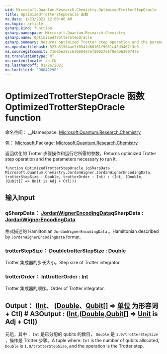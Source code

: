 ```yaml
---
uid: Microsoft.Quantum.Research.Chemistry.OptimizedTrotterStepOracle
title: OptimizedTrotterStepOracle 函数
ms.date: 1/23/2021 12:00:00 AM
ms.topic: article
qsharp.kind: function
qsharp.namespace: Microsoft.Quantum.Research.Chemistry
qsharp.name: OptimizedTrotterStepOracle
qsharp.summary: Returns optimized Trotter step operation and the parameters necessary to run it.
ms.openlocfilehash: 523a31564ae5f054fd60161f9981c43d3467f3d9
ms.sourcegitcommit: 71605ea9cc630e84e7ef29027e1f0ea06299747e
ms.translationtype: MT
ms.contentlocale: zh-CN
ms.lasthandoff: 01/26/2021
ms.locfileid: "98842290"
---
```

# <a name="optimizedtrottersteporacle-function"></a><span data-ttu-id="67eff-102">OptimizedTrotterStepOracle 函数</span><span class="sxs-lookup"><span data-stu-id="67eff-102">OptimizedTrotterStepOracle function</span></span>

<span data-ttu-id="67eff-103">命名空间： [...](xref:Microsoft.Quantum.Research.Chemistry)</span><span class="sxs-lookup"><span data-stu-id="67eff-103">Namespace: [Microsoft.Quantum.Research.Chemistry](xref:Microsoft.Quantum.Research.Chemistry)</span></span>

<span data-ttu-id="67eff-104">包： [Microsoft.](https://nuget.org/packages/Microsoft.Quantum.Research.Chemistry)</span><span class="sxs-lookup"><span data-stu-id="67eff-104">Package: [Microsoft.Quantum.Research.Chemistry](https://nuget.org/packages/Microsoft.Quantum.Research.Chemistry)</span></span>


<span data-ttu-id="67eff-105">返回优化的 Trotter 步骤操作和运行它所需的参数。</span><span class="sxs-lookup"><span data-stu-id="67eff-105">Returns optimized Trotter step operation and the parameters necessary to run it.</span></span>

```qsharp
function OptimizedTrotterStepOracle (qSharpData : Microsoft.Quantum.Chemistry.JordanWigner.JordanWignerEncodingData, trotterStepSize : Double, trotterOrder : Int) : (Int, (Double, (Qubit[] => Unit is Adj + Ctl)))
```


## <a name="input"></a><span data-ttu-id="67eff-106">输入</span><span class="sxs-lookup"><span data-stu-id="67eff-106">Input</span></span>

### <a name="qsharpdata--jordanwignerencodingdata"></a><span data-ttu-id="67eff-107">qSharpData： [JordanWignerEncodingData](xref:Microsoft.Quantum.Chemistry.JordanWigner.JordanWignerEncodingData)</span><span class="sxs-lookup"><span data-stu-id="67eff-107">qSharpData : [JordanWignerEncodingData](xref:Microsoft.Quantum.Chemistry.JordanWigner.JordanWignerEncodingData)</span></span>

<span data-ttu-id="67eff-108">格式描述的 Hamiltonian `JordanWignerEncodingData` 。</span><span class="sxs-lookup"><span data-stu-id="67eff-108">Hamiltonian described by `JordanWignerEncodingData` format.</span></span>


### <a name="trotterstepsize--double"></a><span data-ttu-id="67eff-109">trotterStepSize： [Double](xref:microsoft.quantum.lang-ref.double)</span><span class="sxs-lookup"><span data-stu-id="67eff-109">trotterStepSize : [Double](xref:microsoft.quantum.lang-ref.double)</span></span>

<span data-ttu-id="67eff-110">Trotter 集成器的步长大小。</span><span class="sxs-lookup"><span data-stu-id="67eff-110">Step size of Trotter integrator.</span></span>


### <a name="trotterorder--int"></a><span data-ttu-id="67eff-111">trotterOrder： [Int](xref:microsoft.quantum.lang-ref.int)</span><span class="sxs-lookup"><span data-stu-id="67eff-111">trotterOrder : [Int](xref:microsoft.quantum.lang-ref.int)</span></span>

<span data-ttu-id="67eff-112">Trotter 集成器的顺序。</span><span class="sxs-lookup"><span data-stu-id="67eff-112">Order of Trotter integrator.</span></span>



## <a name="output--intdoublequbit--unit--is-adj--ctl"></a><span data-ttu-id="67eff-113">Output： ([Int](xref:microsoft.quantum.lang-ref.int)、 ([Double](xref:microsoft.quantum.lang-ref.double)、[Qubit](xref:microsoft.quantum.lang-ref.qubit)[] => [单位](xref:microsoft.quantum.lang-ref.unit)  为形容词 + Ctl) # A3</span><span class="sxs-lookup"><span data-stu-id="67eff-113">Output : ([Int](xref:microsoft.quantum.lang-ref.int),([Double](xref:microsoft.quantum.lang-ref.double),[Qubit](xref:microsoft.quantum.lang-ref.qubit)[] => [Unit](xref:microsoft.quantum.lang-ref.unit)  is Adj + Ctl))</span></span>

<span data-ttu-id="67eff-114">元组，其中： `Int` 是已分配的 qubits 的数目， `Double` 是 `1.0/trotterStepSize` ，操作是 Trotter 步骤。</span><span class="sxs-lookup"><span data-stu-id="67eff-114">A tuple where: `Int` is the number of qubits allocated, `Double` is `1.0/trotterStepSize`, and the operation is the Trotter step.</span></span>